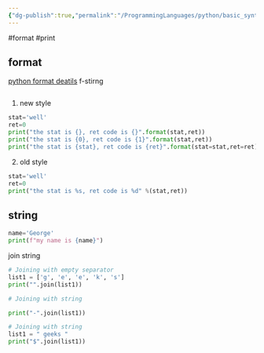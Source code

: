 ```yaml
---
{"dg-publish":true,"permalink":"/ProgrammingLanguages/python/basic_syntax/","noteIcon":"3"}
---
```


#format #print
## format
[python format deatils](https://pyformat.info/)
f-stirng
```python

```
1. new style
```python
stat='well'
ret=0
print("the stat is {}, ret code is {}".format(stat,ret))
print("the stat is {0}, ret code is {1}".format(stat,ret))
print("the stat is {stat}, ret code is {ret}".format(stat=stat,ret=ret))

```

2. old style
```python
stat='well'
ret=0
print("the stat is %s, ret code is %d" %(stat,ret))
```

## string
```python
name='George'
print(f"my name is {name}")
```

join string
```python
# Joining with empty separator
list1 = ['g', 'e', 'e', 'k', 's']
print("".join(list1))

# Joining with string

print("-".join(list1))

# Joining with string
list1 = " geeks "
print("$".join(list1))

```